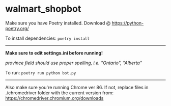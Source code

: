 # walmart_shopbot

Make sure you have Poetry installed. Download @ https://python-poetry.org/

To install dependencies: `poetry install`


--------------------------------------

**Make sure to edit settings.ini before running!**

*province field should use proper spelling, i.e. "Ontario", "Alberta"*

To run: `poetry run python bot.py`

--------------------------------------

Also make sure you're running Chrome ver 86.
If not, replace files in ./chromedriver folder with the current version from: https://chromedriver.chromium.org/downloads

